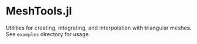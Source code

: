 # MeshTools.jl
Utilities for creating, integrating, and interpolation with triangular meshes. See `examples` directory for usage.
